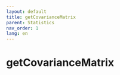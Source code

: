 ```yaml
---
layout: default
title: getCovarianceMatrix
parent: Statistics
nav_order: 1
lang: en
---
```


# getCovarianceMatrix